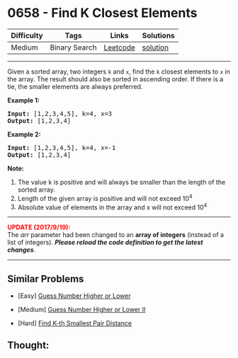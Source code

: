 # 0658 - Find K Closest Elements

Difficulty  | Tags | Links | Solutions
----------- | ---- | ----- | -----
Medium | Binary Search | [Leetcode](https://leetcode.com/problems/find-k-closest-elements) | [solution](https://leetcode.com/problems/find-k-closest-elements/solution/)


-----------

<p>
Given a sorted array, two integers <code>k</code> and <code>x</code>, find the <code>k</code> closest elements to <code>x</code> in the array.  The result should also be sorted in ascending order.
If there is a tie,  the smaller elements are always preferred.
</p>

<p><b>Example 1:</b><br />
<pre>
<b>Input:</b> [1,2,3,4,5], k=4, x=3
<b>Output:</b> [1,2,3,4]
</pre>
</p>


<p><b>Example 2:</b><br />
<pre>
<b>Input:</b> [1,2,3,4,5], k=4, x=-1
<b>Output:</b> [1,2,3,4]
</pre>
</p>

<p><b>Note:</b><br>
<ol>
<li>The value k is positive and will always be smaller than the length of the sorted array.</li>
<li> Length of the given array is positive and will not exceed 10<sup>4</sup></li>
<li> Absolute value of elements in the array and x will not exceed 10<sup>4</sup></li>
</ol>
</p>

<hr />

<p>
<b><font color="red">UPDATE (2017/9/19):</font></b><br />
The <i>arr</i> parameter had been changed to an <b>array of integers</b> (instead of a list of integers). <b><i>Please reload the code definition to get the latest changes</i></b>.
</p>

-----------


## Similar Problems

- [Easy] [Guess Number Higher or Lower](guess-number-higher-or-lower)

- [Medium] [Guess Number Higher or Lower II](guess-number-higher-or-lower-ii)

- [Hard] [Find K-th Smallest Pair Distance](find-k-th-smallest-pair-distance)




## Thought:

